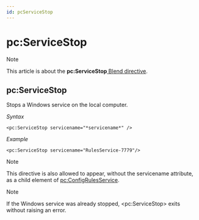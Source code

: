 ```yaml
---
id: pcServiceStop
---
```


# pc:ServiceStop



> [!NOTE]
> This article is about the **pc:ServiceStop**[ Blend directive](/docs/Repositories/Blend_directives).

## **pc:ServiceStop**

Stops a Windows service on the local computer.

*Syntax*

```
<pc:ServiceStop servicename="*servicename*" />
```

*Example*

```language-xml
<pc:ServiceStop servicename="RulesService-7779"/>
```

> [!NOTE]
> This directive is also allowed to appear, without the servicename attribute, as a child element of [pc:ConfigRulesService](/docs/Repositories/Blend_directives/pcConfigRulesService.md).

> [!NOTE]
> If the Windows service was already stopped, \<pc:ServiceStop> exits without raising an error.